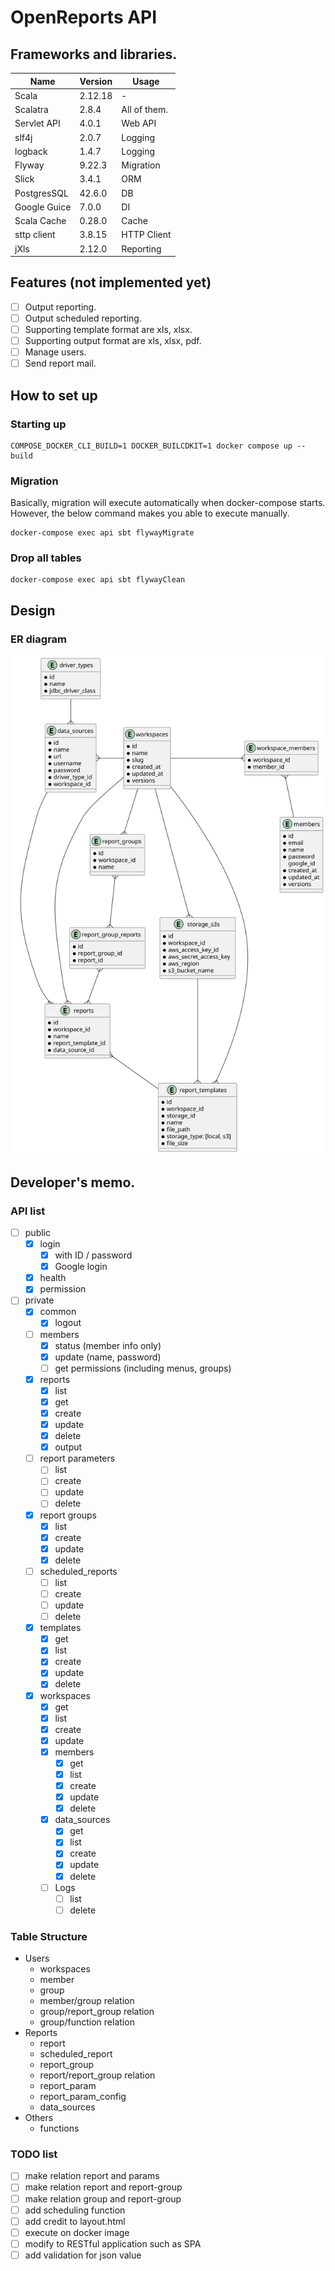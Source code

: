 # OpenReports API
## Frameworks and libraries.

| Name         | Version | Usage        |
|--------------|---------|--------------|
| Scala        | 2.12.18 | -            |
| Scalatra     | 2.8.4   | All of them. |
| Servlet API  | 4.0.1   | Web API      |
| slf4j        | 2.0.7   | Logging      |
| logback      | 1.4.7   | Logging      |
| Flyway       | 9.22.3  | Migration    |
| Slick        | 3.4.1   | ORM          |
| PostgresSQL  | 42.6.0  | DB           |
| Google Guice | 7.0.0   | DI           |
| Scala Cache  | 0.28.0  | Cache        |
| sttp client  | 3.8.15  | HTTP Client  |
| jXls         | 2.12.0  | Reporting |

## Features (not implemented yet)
- [ ] Output reporting.
- [ ] Output scheduled reporting.
- [ ] Supporting template format are xls, xlsx.
- [ ] Supporting output format are xls, xlsx, pdf.
- [ ] Manage users.
- [ ] Send report mail.

## How to set up

### Starting up

```shell
COMPOSE_DOCKER_CLI_BUILD=1 DOCKER_BUILCDKIT=1 docker compose up --build
```

### Migration

Basically, migration will execute automatically when docker-compose starts.
However, the below command makes you able to execute manually.

```shell
docker-compose exec api sbt flywayMigrate
```

### Drop all tables

```shell
docker-compose exec api sbt flywayClean
```

## Design

### ER diagram

![ERD](./docs/db/diagram.svg)

## Developer's memo.
### API list

- [ ] public
  - [x] login
    - [x] with ID / password
    - [x] Google login
  - [x] health
  - [x] permission
- [ ] private
  - [x] common
    - [x] logout
  - [ ] members
    - [x] status (member info only)
    - [x] update (name, password)
    - [ ] get permissions (including menus, groups)
  - [x] reports
    - [x] list
    - [x] get
    - [x] create
    - [x] update
    - [x] delete
    - [x] output
  - [ ] report parameters
    - [ ] list
    - [ ] create
    - [ ] update
    - [ ] delete
  - [x] report groups
    - [x] list
    - [x] create
    - [x] update
    - [x] delete
  - [ ] scheduled_reports
    - [ ] list
    - [ ] create
    - [ ] update
    - [ ] delete
  - [x] templates
    - [x] get
    - [x] list
    - [x] create
    - [x] update
    - [x] delete
  - [x] workspaces
    - [x] get
    - [x] list
    - [x] create
    - [x] update
    - [x] members
      - [x] get
      - [x] list
      - [x] create
      - [x] update
      - [x] delete
    - [x] data_sources
      - [x] get
      - [x] list
      - [x] create
      - [x] update
      - [x] delete
    - [ ] Logs
      - [ ] list
      - [ ] delete

### Table Structure

- Users
  - workspaces
  - member
  - group
  - member/group relation
  - group/report_group relation
  - group/function relation
- Reports
  - report
  - scheduled_report
  - report_group
  - report/report_group relation
  - report_param
  - report_param_config
  - data_sources
- Others
  - functions

### TODO list
- [ ] make relation report and params
- [ ] make relation report and report-group
- [ ] make relation group and report-group
- [ ] add scheduling function
- [ ] add credit to layout.html
- [ ] execute on docker image
- [ ] modify to RESTful application such as SPA
- [ ] add validation for json value
